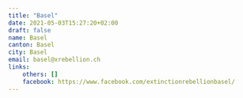 ```yaml
---
title: "Basel"
date: 2021-05-03T15:27:20+02:00
draft: false
name: Basel
canton: Basel
city: Basel
email: basel@xrebellion.ch
links:
    others: []
    facebook: https://www.facebook.com/extinctionrebellionbasel/
---
```


